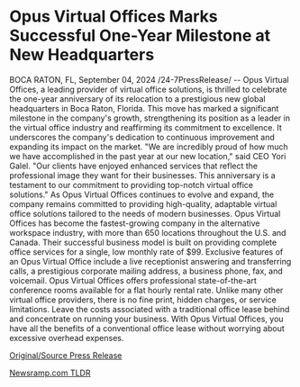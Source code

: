 # Opus Virtual Offices Marks Successful One-Year Milestone at New Headquarters

BOCA RATON, FL, September 04, 2024 /24-7PressRelease/ -- Opus Virtual Offices, a leading provider of virtual office solutions, is thrilled to celebrate the one-year anniversary of its relocation to a prestigious new global headquarters in Boca Raton, Florida. This move has marked a significant milestone in the company's growth, strengthening its position as a leader in the virtual office industry and reaffirming its commitment to excellence. It underscores the company's dedication to continuous improvement and expanding its impact on the market.  "We are incredibly proud of how much we have accomplished in the past year at our new location," said CEO Yori Galel. "Our clients have enjoyed enhanced services that reflect the professional image they want for their businesses. This anniversary is a testament to our commitment to providing top-notch virtual office solutions." As Opus Virtual Offices continues to evolve and expand, the company remains committed to providing high-quality, adaptable virtual office solutions tailored to the needs of modern businesses.  Opus Virtual Offices has become the fastest-growing company in the alternative workspace industry, with more than 650 locations throughout the U.S. and Canada. Their successful business model is built on providing complete office services for a single, low monthly rate of $99. Exclusive features of an Opus Virtual Office include a live receptionist answering and transferring calls, a prestigious corporate mailing address, a business phone, fax, and voicemail.  Opus Virtual Offices offers professional state-of-the-art conference rooms available for a flat hourly rental rate. Unlike many other virtual office providers, there is no fine print, hidden charges, or service limitations. Leave the costs associated with a traditional office lease behind and concentrate on running your business. With Opus Virtual Offices, you have all the benefits of a conventional office lease without worrying about excessive overhead expenses. 

[Original/Source Press Release](https://www.24-7pressrelease.com/press-release/514001/opus-virtual-offices-marks-successful-one-year-milestone-at-new-headquarters) 

[Newsramp.com TLDR](https://newsramp.com/None) 